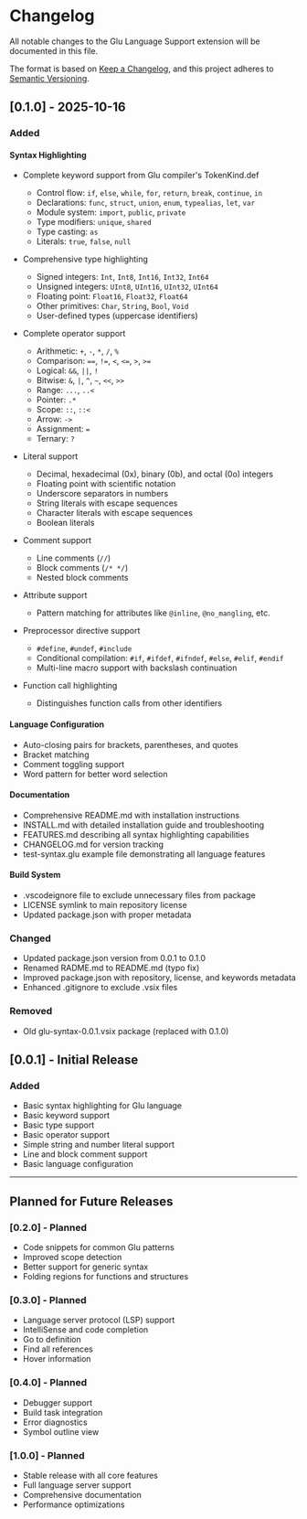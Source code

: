 # Changelog

All notable changes to the Glu Language Support extension will be documented in this file.

The format is based on [Keep a Changelog](https://keepachangelog.com/en/1.0.0/),
and this project adheres to [Semantic Versioning](https://semver.org/spec/v2.0.0.html).

## [0.1.0] - 2025-10-16

### Added

#### Syntax Highlighting
- Complete keyword support from Glu compiler's TokenKind.def
  - Control flow: `if`, `else`, `while`, `for`, `return`, `break`, `continue`, `in`
  - Declarations: `func`, `struct`, `union`, `enum`, `typealias`, `let`, `var`
  - Module system: `import`, `public`, `private`
  - Type modifiers: `unique`, `shared`
  - Type casting: `as`
  - Literals: `true`, `false`, `null`

- Comprehensive type highlighting
  - Signed integers: `Int`, `Int8`, `Int16`, `Int32`, `Int64`
  - Unsigned integers: `UInt8`, `UInt16`, `UInt32`, `UInt64`
  - Floating point: `Float16`, `Float32`, `Float64`
  - Other primitives: `Char`, `String`, `Bool`, `Void`
  - User-defined types (uppercase identifiers)

- Complete operator support
  - Arithmetic: `+`, `-`, `*`, `/`, `%`
  - Comparison: `==`, `!=`, `<`, `<=`, `>`, `>=`
  - Logical: `&&`, `||`, `!`
  - Bitwise: `&`, `|`, `^`, `~`, `<<`, `>>`
  - Range: `...`, `..<`
  - Pointer: `.*`
  - Scope: `::`, `::<`
  - Arrow: `->`
  - Assignment: `=`
  - Ternary: `?`

- Literal support
  - Decimal, hexadecimal (0x), binary (0b), and octal (0o) integers
  - Floating point with scientific notation
  - Underscore separators in numbers
  - String literals with escape sequences
  - Character literals with escape sequences
  - Boolean literals

- Comment support
  - Line comments (`//`)
  - Block comments (`/* */`)
  - Nested block comments

- Attribute support
  - Pattern matching for attributes like `@inline`, `@no_mangling`, etc.

- Preprocessor directive support
  - `#define`, `#undef`, `#include`
  - Conditional compilation: `#if`, `#ifdef`, `#ifndef`, `#else`, `#elif`, `#endif`
  - Multi-line macro support with backslash continuation

- Function call highlighting
  - Distinguishes function calls from other identifiers

#### Language Configuration
- Auto-closing pairs for brackets, parentheses, and quotes
- Bracket matching
- Comment toggling support
- Word pattern for better word selection

#### Documentation
- Comprehensive README.md with installation instructions
- INSTALL.md with detailed installation guide and troubleshooting
- FEATURES.md describing all syntax highlighting capabilities
- CHANGELOG.md for version tracking
- test-syntax.glu example file demonstrating all language features

#### Build System
- .vscodeignore file to exclude unnecessary files from package
- LICENSE symlink to main repository license
- Updated package.json with proper metadata

### Changed
- Updated package.json version from 0.0.1 to 0.1.0
- Renamed RADME.md to README.md (typo fix)
- Improved package.json with repository, license, and keywords metadata
- Enhanced .gitignore to exclude .vsix files

### Removed
- Old glu-syntax-0.0.1.vsix package (replaced with 0.1.0)

## [0.0.1] - Initial Release

### Added
- Basic syntax highlighting for Glu language
- Basic keyword support
- Basic type support
- Basic operator support
- Simple string and number literal support
- Line and block comment support
- Basic language configuration

---

## Planned for Future Releases

### [0.2.0] - Planned
- Code snippets for common Glu patterns
- Improved scope detection
- Better support for generic syntax
- Folding regions for functions and structures

### [0.3.0] - Planned
- Language server protocol (LSP) support
- IntelliSense and code completion
- Go to definition
- Find all references
- Hover information

### [0.4.0] - Planned
- Debugger support
- Build task integration
- Error diagnostics
- Symbol outline view

### [1.0.0] - Planned
- Stable release with all core features
- Full language server support
- Comprehensive documentation
- Performance optimizations
